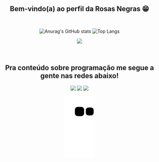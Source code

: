 <div align="center">
  
  ## Bem-vindo(a) ao perfil da Rosas Negras 😁

<br>
  
<div>
  
  ![Anurag's GitHub stats](https://github-readme-stats.vercel.app/api?username=DevRosasNegras&show_icons=true&theme=radical)
  ![Top Langs](https://github-readme-stats.vercel.app/api/top-langs/?username=DevRosasNegras&hide_progress=true&theme=radical)
<p>
  <a href="https://skillicons.dev">
    <img src="https://skillicons.dev/icons?i=bots,nodejs,html,css,js" />
  </a>
</p>

</div>

<br>

## Pra conteúdo sobre programação me segue a gente nas redes abaixo!

<div>
  
  <p>
      <a href="mailto:DevRosasNegra@gmail.com"><img src="https://img.shields.io/badge/Gmail-EA4335.svg?style=for-the-badge&logo=Gmail&logoColor=white" target="_blank"></a>
  <a href="https://www.instagram.com/devrosasnegras/" target="_blank"><img src="https://img.shields.io/badge/Instagram-E4405F.svg?style=for-the-badge&logo=Instagram&logoColor=white" target="_blank"></a>
  <a href="https://twitter.com/DevRosasNegras" target="_blank"><img src="https://img.shields.io/badge/Twitter-1DA1F2.svg?style=for-the-badge&logo=Twitter&logoColor=white" target="_blank"></a>
  
  </p>
</div>

  ![Snake animation](https://github.com/Helzady/Helzady/blob/output/github-contribution-grid-snake.svg)
</div>
